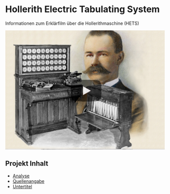 # Hollerith Electric Tabulating System

Informationen zum Erklärfilm über die Hollerithmaschine (HETS)

[![HETS](https://github.com/michael-holzheu/HETS/raw/main/Pictures/HETS-4-3.jpg)](https://youtu.be/17On5ItcrBA)

## Projekt Inhalt

- [Analyse](https://github.com/michael-holzheu/Arbeitspapier-321/tree/main/Analysis/Analysis-de.md)
- [Quellenangabe](https://github.com/michael-holzheu/Arbeitspapier-321/tree/main/Attribution/Attribution.txt)
- [Untertitel](https://github.com/michael-holzheu/Arbeitspapier-321/tree/main/Subtitles)
